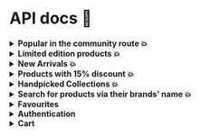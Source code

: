 # API docs 📖

<details>

<summary><strong>Popular in the community route 💥</strong></summary>

This API endpoint retrieves popular products in the community.

## Endpoint

```http
GET /products/popular
```

## Parameters

| Parameter | Type   | Description                                  |
| --------- | ------ | -------------------------------------------- |
| page      | number | The page number to retrieve (default: 1)     |
| perPage   | number | The number of products per page (default: 1) |

## Response

The API response will be in JSON format and will include the following fields:

- `data` (array): An array of popular product objects. Each object contains the following fields:

  - `id` (integer): The unique identifier of the product.
  - `name` (string): The name of the product.
  - `description` (string): The description of the product.
  - `color` (string): The color of the product.
  - `price` (float): The price of the product.
  - `discount` (float): The discount applied to the product.
  - `rating` (float): The rating of the product.
  - `isLimited` (boolean): Is the product limited.
  - `category_id` (integer): The ID of the category the product belongs to.
  - `brand_id` (integer): The ID of the brand the product belongs to.
  - `createdAt` (string): The date and time when the product was created.
  - `updatedAt` (string): The date and time when the product was last updated.
  - `images` (array): An array of image objects associated with the product. Each image object contains the following fields:
    - `id` (integer): The unique identifier of the image.
    - `image` (string): The URL of the product image.
    - `product_id` (integer): The ID of the product the image belongs to.
    - `createdAt` (string): The date and time when the image was created.
    - `updatedAt` (string): The date and time when the image was last updated.

- `pagination` (object): An object containing pagination information.
  - `totalRecords` (integer): The total number of popular products in the community.
  - `totalPerPage` (integer): The maximum number of products per page.
  - `totalPages` (integer): The total number of pages based on the `totalRecords` and `totalPerPage`.
  - `currentPage` (integer): The current page number.
  - `nextPage` (string or null): The number of the next page, if available. Null if there is no next page.
  - `prevPage` (string or null): The number of the previous page, if available. Null if there is no previous page.

## Example

Request:

```http
GET /products/popular
```

Response:

```json
{
  "data": [
    {
      "id": 1,
      "name": "test",
      "description": "test",
      "color": "red",
      "price": 23.5,
      "discount": 0,
      "rating": 4.5,
      "isLimited": false,
      "category_id": 1,
      "brand_id": 1,
      "createdAt": "2023-07-16T11:39:01.000Z",
      "updatedAt": "2023-07-16T11:39:01.000Z",
      "images": [
        {
          "id": 1,
          "image": "(cloudinary URL)",
          "product_id": 1,
          "createdAt": "2023-07-16T11:39:48.000Z",
          "updatedAt": "2023-07-16T11:39:48.000Z"
        }
      ]
    }
  ],
  "pagination": {
    "totalRecords": 1,
    "totalPerPage": 1,
    "totalPages": 1,
    "currentPage": 1,
    "nextPage": null,
    "prevPage": null
  }
}
```

</details>

<details>

<summary><strong>Limited edition products 💥</strong></summary>

This API endpoint retrieves limited edition products that are less than 20 in stock.

## Endpoint

```http
GET /products/limited-edition
```

## Parameters

| Parameter | Type   | Description                                  |
| --------- | ------ | -------------------------------------------- |
| page      | number | The page number to retrieve (default: 1)     |
| perPage   | number | The number of products per page (default: 1) |

## Response

The API response will be in JSON format and will include the following fields:

- `data` (array): An array of popular product objects. Each object contains the following fields:

  - `id` (integer): The unique identifier of the product.
  - `name` (string): The name of the product.
  - `description` (string): The description of the product.
  - `color` (string): The color of the product.
  - `price` (float): The price of the product.
  - `discount` (float): The discount applied to the product.
  - `rating` (float): The rating of the product.
  - `isLimited` (boolean): Is the product limited.
  - `category_id` (integer): The ID of the category the product belongs to.
  - `brand_id` (integer): The ID of the brand the product belongs to.
  - `createdAt` (string): The date and time when the product was created.
  - `updatedAt` (string): The date and time when the product was last updated.
  - `images` (array): An array of image objects associated with the product. Each image object contains the following fields:
    - `id` (integer): The unique identifier of the image.
    - `image` (string): The URL of the product image.
    - `product_id` (integer): The ID of the product the image belongs to.
    - `createdAt` (string): The date and time when the image was created.
    - `updatedAt` (string): The date and time when the image was last updated.

- `pagination` (object): An object containing pagination information.
  - `totalRecords` (integer): The total number of popular products in the community.
  - `totalPerPage` (integer): The maximum number of products per page.
  - `totalPages` (integer): The total number of pages based on the `totalRecords` and `totalPerPage`.
  - `currentPage` (integer): The current page number.
  - `nextPage` (string or null): The number of the next page, if available. Null if there is no next page.
  - `prevPage` (string or null): The number of the previous page, if available. Null if there is no previous page.

## Example

Request:

```http
GET /products/limited-edition
```

Response:

```json
{
  "data": [
    {
      "id": 1,
      "name": "test",
      "description": "test",
      "color": "red",
      "price": 23.5,
      "discount": 0,
      "rating": 4.5,
      "isLimited": true,
      "category_id": 1,
      "brand_id": 1,
      "createdAt": "2023-07-16T11:39:01.000Z",
      "updatedAt": "2023-07-16T11:39:01.000Z",
      "images": [
        {
          "id": 1,
          "image": "(cloudinary URL)",
          "product_id": 1,
          "createdAt": "2023-07-16T11:39:48.000Z",
          "updatedAt": "2023-07-16T11:39:48.000Z"
        }
      ]
    }
  ],
  "pagination": {
    "totalRecords": 1,
    "totalPerPage": 1,
    "totalPages": 1,
    "currentPage": 1,
    "nextPage": null,
    "prevPage": null
  }
}
```

</details>

<details>

<summary><strong>New Arrivals 💥</strong></summary>

Any products that have been created for 3 months before the current month. for example if you are in April, any products that were created in January, February and March will be new arrivals.

## Endpoint

```http
GET /products/new-arrivals
```

## Parameters

| Parameter | Type   | Description                                  |
| --------- | ------ | -------------------------------------------- |
| page      | number | The page number to retrieve (default: 1)     |
| perPage   | number | The number of products per page (default: 1) |

## Response

The API response will be in JSON format and will include the following fields:

- `data` (array): An array of popular product objects. Each object contains the following fields:

  - `id` (integer): The unique identifier of the product.
  - `name` (string): The name of the product.
  - `description` (string): The description of the product.
  - `color` (string): The color of the product.
  - `price` (float): The price of the product.
  - `discount` (float): The discount applied to the product.
  - `rating` (float): The rating of the product.
  - `isLimited` (boolean): Is the product limited.
  - `category_id` (integer): The ID of the category the product belongs to.
  - `brand_id` (integer): The ID of the brand the product belongs to.
  - `createdAt` (string): The date and time when the product was created.
  - `updatedAt` (string): The date and time when the product was last updated.
  - `images` (array): An array of image objects associated with the product. Each image object contains the following fields:
    - `id` (integer): The unique identifier of the image.
    - `image` (string): The URL of the product image.
    - `product_id` (integer): The ID of the product the image belongs to.
    - `createdAt` (string): The date and time when the image was created.
    - `updatedAt` (string): The date and time when the image was last updated.

- `pagination` (object): An object containing pagination information.
  - `totalRecords` (integer): The total number of popular products in the community.
  - `totalPerPage` (integer): The maximum number of products per page.
  - `totalPages` (integer): The total number of pages based on the `totalRecords` and `totalPerPage`.
  - `currentPage` (integer): The current page number.
  - `nextPage` (string or null): The number of the next page, if available. Null if there is no next page.
  - `prevPage` (string or null): The number of the previous page, if available. Null if there is no previous page.

## Example

Request:

```http
GET /products/new-arrivals
```

Response:

```json
{
  "data": [
    {
      "id": 1,
      "name": "test",
      "description": "test",
      "color": "red",
      "price": 23.5,
      "discount": 0,
      "rating": 4.5,
      "quantity": 15,
      "category_id": 1,
      "brand_id": 1,
      "createdAt": "2023-07-16T11:39:01.000Z",
      "updatedAt": "2023-07-16T11:39:01.000Z",
      "images": [
        {
          "id": 1,
          "image": "(cloudinary URL)",
          "product_id": 1,
          "createdAt": "2023-07-16T11:39:48.000Z",
          "updatedAt": "2023-07-16T11:39:48.000Z"
        }
      ]
    }
  ],
  "pagination": {
    "totalRecords": 1,
    "totalPerPage": 1,
    "totalPages": 1,
    "currentPage": 1,
    "nextPage": null,
    "prevPage": null
  }
}
```

</details>

<details>

<summary><strong>Products with 15% discount 💥</strong></summary>

Any products that have a discount of 15% or more.

## Endpoint

```http
GET /products?discount=15
```

## Parameters

| Parameter | Type   | Description                                  |
| --------- | ------ | -------------------------------------------- |
| page      | number | The page number to retrieve (default: 1)     |
| perPage   | number | The number of products per page (default: 1) |
| discount  | number | The specified discount of any products       |

## Response

The API response will be in JSON format and will include the following fields:

- `data` (array): An array of popular product objects. Each object contains the following fields:

  - `id` (integer): The unique identifier of the product.
  - `name` (string): The name of the product.
  - `description` (string): The description of the product.
  - `color` (string): The color of the product.
  - `price` (float): The price of the product.
  - `discount` (float): The discount applied to the product.
  - `rating` (float): The rating of the product.
  - `isLimited` (boolean): Is the product limited.
  - `category_id` (integer): The ID of the category the product belongs to.
  - `brand_id` (integer): The ID of the brand the product belongs to.
  - `createdAt` (string): The date and time when the product was created.
  - `updatedAt` (string): The date and time when the product was last updated.
  - `images` (array): An array of image objects associated with the product. Each image object contains the following fields:
    - `id` (integer): The unique identifier of the image.
    - `image` (string): The URL of the product image.
    - `product_id` (integer): The ID of the product the image belongs to.
    - `createdAt` (string): The date and time when the image was created.
    - `updatedAt` (string): The date and time when the image was last updated.

- `pagination` (object): An object containing pagination information.
  - `totalRecords` (integer): The total number of popular products in the community.
  - `totalPerPage` (integer): The maximum number of products per page.
  - `totalPages` (integer): The total number of pages based on the `totalRecords` and `totalPerPage`.
  - `currentPage` (integer): The current page number.
  - `nextPage` (string or null): The number of the next page, if available. Null if there is no next page.
  - `prevPage` (string or null): The number of the previous page, if available. Null if there is no previous page.

## Example

Request:

```http
GET /products?dicsount=15
```

Response:

```json
{
  "data": [
    {
      "id": 1,
      "name": "test",
      "description": "test",
      "color": "red",
      "price": 23.5,
      "discount": 0,
      "rating": 4.5,
      "isLimited": false,
      "category_id": 1,
      "brand_id": 1,
      "createdAt": "2023-07-16T11:39:01.000Z",
      "updatedAt": "2023-07-16T11:39:01.000Z",
      "images": [
        {
          "id": 1,
          "image": "(cloudinary URL)",
          "product_id": 1,
          "createdAt": "2023-07-16T11:39:48.000Z",
          "updatedAt": "2023-07-16T11:39:48.000Z"
        }
      ]
    }
  ],
  "pagination": {
    "totalRecords": 1,
    "totalPerPage": 1,
    "totalPages": 1,
    "currentPage": 1,
    "nextPage": null,
    "prevPage": null
  }
}
```

</details>

<details>

<summary><strong>Handpicked Collections 💥</strong></summary>

Any products that have a rating above 4.5 and are less than $100 in price

## Endpoint

```http
GET /products/handpicked-collections
```

## Parameters

| Parameter | Type   | Description                                  |
| --------- | ------ | -------------------------------------------- |
| page      | number | The page number to retrieve (default: 1)     |
| perPage   | number | The number of products per page (default: 1) |

## Response

The API response will be in JSON format and will include the following fields:

- `data` (array): An array of popular product objects. Each object contains the following fields:

  - `id` (integer): The unique identifier of the product.
  - `name` (string): The name of the product.
  - `description` (string): The description of the product.
  - `color` (string): The color of the product.
  - `price` (float): The price of the product.
  - `discount` (float): The discount applied to the product.
  - `rating` (float): The rating of the product.
  - `isLimited` (boolean): Is the product limited.
  - `category_id` (integer): The ID of the category the product belongs to.
  - `brand_id` (integer): The ID of the brand the product belongs to.
  - `createdAt` (string): The date and time when the product was created.
  - `updatedAt` (string): The date and time when the product was last updated.
  - `images` (array): An array of image objects associated with the product. Each image object contains the following fields:
    - `id` (integer): The unique identifier of the image.
    - `image` (string): The URL of the product image.
    - `product_id` (integer): The ID of the product the image belongs to.
    - `createdAt` (string): The date and time when the image was created.
    - `updatedAt` (string): The date and time when the image was last updated.

- `pagination` (object): An object containing pagination information.
  - `totalRecords` (integer): The total number of popular products in the community.
  - `totalPerPage` (integer): The maximum number of products per page.
  - `totalPages` (integer): The total number of pages based on the `totalRecords` and `totalPerPage`.
  - `currentPage` (integer): The current page number.
  - `nextPage` (string or null): The number of the next page, if available. Null if there is no next page.
  - `prevPage` (string or null): The number of the previous page, if available. Null if there is no previous page.

## Example

Request:

```http
GET /products/handpicked-collections
```

Response:

```json
{
  "data": [
    {
      "id": 1,
      "name": "test",
      "description": "test",
      "color": "red",
      "price": 120,
      "discount": 0,
      "rating": 4.6,
      "isLimited": false,
      "category_id": 1,
      "brand_id": 1,
      "createdAt": "2023-07-16T11:39:01.000Z",
      "updatedAt": "2023-07-16T11:39:01.000Z",
      "images": [
        {
          "id": 1,
          "image": "(cloudinary URL)",
          "product_id": 1,
          "createdAt": "2023-07-16T11:39:48.000Z",
          "updatedAt": "2023-07-16T11:39:48.000Z"
        }
      ]
    }
  ],
  "pagination": {
    "totalRecords": 1,
    "totalPerPage": 1,
    "totalPages": 1,
    "currentPage": 1,
    "nextPage": null,
    "prevPage": null
  }
}
```

</details>

<details>

<summary><strong>Search for products via their brands' name 💥</strong></summary>

It returns the search results of any brand or name of a product that contains the keyword the user has entered

## Endpoint

```http
GET /products/search?keyword=
```

## Parameters

| Parameter | Type   | Description                                                    |
| --------- | ------ | -------------------------------------------------------------- |
| page      | number | The page number to retrieve (default: 1)                       |
| perPage   | number | The number of products per page (default: 1)                   |
| keyword   | string | The product or brand name that should lookup for (default: '') |

## Response

The API response will be in JSON format and will include the following fields:

- `data` (array): An array of popular product objects. Each object contains the following fields:

  - `id` (integer): The unique identifier of the product.
  - `name` (string): The name of the product.
  - `description` (string): The description of the product.
  - `color` (string): The color of the product.
  - `price` (float): The price of the product.
  - `discount` (float): The discount applied to the product.
  - `rating` (float): The rating of the product.
  - `isLimited` (boolean): Is the product limited.
  - `category_id` (integer): The ID of the category the product belongs to.
  - `brand_id` (integer): The ID of the brand the product belongs to.
  - `createdAt` (string): The date and time when the product was created.
  - `updatedAt` (string): The date and time when the product was last updated.
  - `images` (array): An array of image objects associated with the product. Each image object contains the following fields:
    - `id` (integer): The unique identifier of the image.
    - `image` (string): The URL of the product image.
    - `product_id` (integer): The ID of the product the image belongs to.
    - `createdAt` (string): The date and time when the image was created.
    - `updatedAt` (string): The date and time when the image was last updated.

- `pagination` (object): An object containing pagination information.
  - `totalRecords` (integer): The total number of popular products in the community.
  - `totalPerPage` (integer): The maximum number of products per page.
  - `totalPages` (integer): The total number of pages based on the `totalRecords` and `totalPerPage`.
  - `currentPage` (integer): The current page number.
  - `nextPage` (string or null): The number of the next page, if available. Null if there is no next page.
  - `prevPage` (string or null): The number of the previous page, if available. Null if there is no previous page.

## Example

Request:

```http
GET /products/search?keyword=
```

Response:

```json
{
  "data": [
    {
      "id": 1,
      "name": "test",
      "description": "test",
      "color": "red",
      "price": 23.5,
      "discount": 0,
      "rating": 4.5,
      "isLimited": false,
      "category_id": 1,
      "brand_id": 1,
      "createdAt": "2023-07-16T11:39:01.000Z",
      "updatedAt": "2023-07-16T11:39:01.000Z",
      "images": [
        {
          "id": 1,
          "image": "(cloudinary URL)",
          "product_id": 1,
          "createdAt": "2023-07-16T11:39:48.000Z",
          "updatedAt": "2023-07-16T11:39:48.000Z"
        }
      ]
    }
  ],
  "pagination": {
    "totalRecords": 1,
    "totalPerPage": 1,
    "totalPages": 1,
    "currentPage": 1,
    "nextPage": null,
    "prevPage": null
  }
}
```

</details>

<details>

<summary><strong>Favourites</strong></summary>

An overview of the Favourites API routes, which enable users to manage their favourite products. These routes require users to be authenticated and logged in to perform any actions related to their favourites.

**Authentication**

All Favourites routes require users to be authenticated before accessing them. The routes use JSON Web Tokens (JWT) for authentication, ensuring secure access to favourite functionalities. Users must pass the JWT token as a Bearer token in the Authorization header of the request.

**Base URL**

The base URL for all Favourites routes is `/favourites`.

---

**GET `/`**

**Description**

Retrieve a list of products that the authenticated user has marked as favourites.

**Method**

```http
GET /favourites
```

**Authentication**

Required (JWT token)

**Headers**

- `Authorization`: Bearer `<JWT_TOKEN>`

**Response**

- Status Code: 200 (OK)
- Content-Type: application/json
- Body: An array of favourite products in JSON format.

**Example Response**

```json
[
  {
    "id": 1,
    "name": "test",
    "description": "test",
    "color": "red",
    "price": 23.5,
    "discount": 0,
    "rating": 4.5,
    "isLimited": false,
    "category_id": 1,
    "brand_id": 1,
    "createdAt": "2023-07-16T11:39:01.000Z",
    "updatedAt": "2023-07-16T11:39:01.000Z",
    "images": [
      {
        "id": 1,
        "image": "(cloudinary URL)",
        "product_id": 1,
        "createdAt": "2023-07-16T11:39:48.000Z",
        "updatedAt": "2023-07-16T11:39:48.000Z"
      }
    ]
  }
]
```

---

**POST `/favourites/add`**

**Description**

Add a product from the authenticated user's favourites.

**Method**

```http
POST /favourites/add
```

**Authentication**

Required (JWT token)

**Headers**

- `Authorization`: Bearer `<JWT_TOKEN>`

**Request Body**

```json
{
  "productId": 1
}
```

- `productId`: The ID of the product to add from favourites.

**Response**

- Status Code: 200 (OK)
- Content-Type: application/json
- Body: An object with a message indicating the action performed.

**Example Request**

```json
{
  "productId": 1
}
```

**Example Response**

```json
{
  "message": "Product added to favorites"
}
```

---

**POST `/favourites/remove`**

**Description**

Add a product from the authenticated user's favourites.

**Method**

```http
POST /favourites/add
```

**Authentication**

Required (JWT token)

**Headers**

- `Authorization`: Bearer `<JWT_TOKEN>`

**Request Body**

```json
{
  "productId": 1
}
```

- `productId`: The ID of the product to remove from favourites.

**Response**

- Status Code: 200 (OK)
- Content-Type: application/json
- Body: An object with a message indicating the action performed.

**Example Request**

```json
{
  "productId": 1
}
```

**Example Response**

```json
{
  "message": "Product removed from favorites"
}
```

---

**Error Responses**

The API provides detailed error responses for various scenarios:

- Status Code: 401 (Unauthorized)

  - When the user is not authenticated or the JWT token is missing or invalid.

- Status Code: 404 (Not Found)

  - When the user is not found in the database.

- Status Code: 404 (Not Found)

  - When the specified product is not found in the database.

- Status Code: 500 (Internal Server Error)
  - For any unexpected server-side errors.

---

</details>

<details>
  <summary><strong>Authentication</strong></summary>

## signUp Route

### Description
This route is used for user registration. It expects the user's name, email, and password in the request body. The user data will be validated, and if everything is correct, a new user will be created and returned as a JSON response along with a status code 201 (Created).

### Route Path
```http
POST /signup
```

### Request Body
- `name` (string): The name of the user.
- `email` (string): The email address of the user.
- `password` (string): The password for the user account.

### Response
- Status Code: 201 (Created)
- Response Body: The newly created user data in JSON format, including the user's ID, name, and email.

### Example
```http
POST /signup
{
  "name": "John Doe",
  "email": "john.doe@example.com",
  "password": "secretPassword123"
}
```

### Response Example
```json
{
  "id": "12345",
  "name": "John Doe",
  "email": "john.doe@example.com"
}
```

## signIn Route

### Description
This route is used for user authentication. It expects the user's email and password in the request body. The user data will be validated, and if the credentials are correct, a JSON response containing the user data and an authentication token will be returned with a status code 200 (OK).

### Route Path
```http
POST /signin
```

### Request Body
- `email` (string): The email address of the user.
- `password` (string): The password for the user account.

### Response
- Status Code: 200 (OK)
- Response Body:
  - `user`: The user data in JSON format, including the user's ID, name, and email.
  - `token`: An authentication token that can be used for subsequent authorized requests.

### Example
```http
POST /signin
{
  "email": "john.doe@example.com",
  "password": "secretPassword123"
}
```

### Response Example
```json
{
  "user": {
    "id": "12345",
    "name": "John Doe",
    "email": "john.doe@example.com"
  },
  "token": "eyJhbGciOiJIUzI1NiIsInR5cCI6IkpXVCJ9... (JWT token)"
}
```

**Note:** The token will be stored by default in cookies, so no need to store it again, just use it for passing the Bearer token in Auth header.

</details>

<details>

  <summary> <strong>Cart</strong> </summary>

## addToCart Route

### Description
This route allows authenticated users to add products to their shopping cart. The route expects the product ID and quantity to be added in the request body. If the product is already present in the cart, the quantity will be updated. Otherwise, a new item will be added to the cart.

### Route Path
```http
POST /carts
```

### Authentication
This route requires authentication using a JSON Web Token (JWT) obtained after the user signs in. The token should be included in the request headers as `Authorization: Bearer <token>`.

### Request Body
- `productId` (number): The ID of the product to add to the cart.
- `quantity` (number): The quantity of the product to add to the cart.

### Response
- Status Code: 201 (Created)
- Response Body: A JSON response with a message indicating that the item has been added to the cart successfully.

### Example
```http
POST /carts
Authorization: Bearer eyJhbGciOiJIUzI1NiIsInR5cCI6IkpXVCJ9... (JWT token)

{
  "productId": 12345,
  "quantity": 2
}
```

### Response Example
```json
{
  "msg": "Item added successfully"
}
```


## removeFromCart Route

### Description
This route allows authenticated users to remove products from their shopping cart. The route expects the product ID to be added in the request body. If the product is already present in the cart, it will be deleted. Otherwise, a message should appears to you to confirm that the product not found in the existing cart.

### Route Path
```http
DELETE /carts
```

### Authentication
This route requires authentication using a JSON Web Token (JWT) obtained after the user signs in. The token should be included in the request headers as `Authorization: Bearer <token>`.

### Request Body
- `productId` (number): The ID of the product to add to the cart.

### Response
- Status Code: 201 (Created)
- Response Body: A JSON response with a message indicating that the item has been added to the cart successfully.

### Example
```http
POST /carts
Authorization: Bearer eyJhbGciOiJIUzI1NiIsInR5cCI6IkpXVCJ9... (JWT token)

{
  "productId": 12345,
}
```

### Response Example
```json
{
  "msg": "Item removed from cart successfully"
}
```

## getCartProducts Route

### Description
This route allows authenticated users to get their products which they were added to their carts.

### Route Path
```http
GET /carts
```

### Authentication
This route requires authentication using a JSON Web Token (JWT) obtained after the user signs in. The token should be included in the request headers as `Authorization: Bearer <token>`.

### Request Body
No need

### Response
- Status Code: 200 (OK)
- Response Body: A JSON response with products.

### Example
```http
POST /carts
Authorization: Bearer eyJhbGciOiJIUzI1NiIsInR5cCI6IkpXVCJ9... (JWT token)
```

### Response Example
```json
[
    {
        "id": 5,
        "cart_id": 1,
        "product_id": 4,
        "quantity": 1,
        "product": {
            "id": 4,
            "name": "test",
            "description": "test",
            "color": "red",
            "price": 23.5,
            "discount": 0,
            "rating": 4.5,
            "isLimited": false,
            "category_id": 2,
            "brand_id": 2,
            "createdAt": "2023-08-02T04:34:01.000Z",
            "updatedAt": "2023-08-02T04:34:01.000Z",
             "images": [
              {
                "id": 1,
                "image": "(cloudinary URL)",
                "product_id": 4,
                "createdAt": "2023-07-16T11:39:48.000Z",
                "updatedAt": "2023-07-16T11:39:48.000Z"
              }
            ]
        }
    },
...
]
```

### Notes
- Make sure to include the JWT token obtained after successful user authentication in the request headers as `Authorization: Bearer <token>`.

</details>
